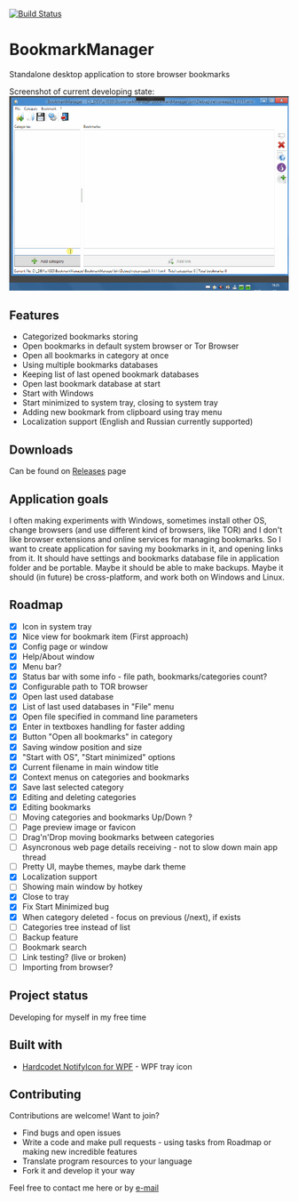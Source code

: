 [![Build Status](https://travis-ci.org/u1035/BookmarkManager.svg?branch=master)](https://travis-ci.org/u1035/BookmarkManager)

# BookmarkManager
Standalone desktop application to store browser bookmarks

Screenshot of current developing state:
![Main window screenshot](screenshot.gif)

## Features

* Categorized bookmarks storing
* Open bookmarks in default system browser or Tor Browser
* Open all bookmarks in category at once
* Using multiple bookmarks databases
* Keeping list of last opened bookmark databases
* Open last bookmark database at start
* Start with Windows
* Start minimized to system tray, closing to system tray
* Adding new bookmark from clipboard using tray menu
* Localization support (English and Russian currently supported)

## Downloads

Can be found on [Releases](https://github.com/u1035/BookmarkManager/releases) page

## Application goals
I often making experiments with Windows, sometimes install other OS, change browsers (and use different kind of browsers, like TOR) and I don't like browser extensions and online services for managing bookmarks. So I want to create application for saving my bookmarks in it, and opening links from it. It should have settings and bookmarks database file in application folder and be portable. Maybe it should be able to make backups. Maybe it should (in future) be cross-platform, and work both on Windows and Linux.

## Roadmap

- [x] Icon in system tray
- [x] Nice view for bookmark item (First approach)
- [x] Config page or window
- [x] Help/About window
- [x] Menu bar?
- [x] Status bar with some info - file path, bookmarks/categories count?
- [x] Configurable path to TOR browser
- [x] Open last used database
- [x] List of last used databases in "File" menu
- [x] Open file specified in command line parameters
- [x] Enter in textboxes handling for faster adding
- [x] Button "Open all bookmarks" in category
- [x] Saving window position and size
- [x] "Start with OS", "Start minimized" options
- [x] Current filename in main window title
- [x] Context menus on categories and bookmarks
- [x] Save last selected category
- [x] Editing and deleting categories
- [x] Editing bookmarks
- [ ] Moving categories and bookmarks Up/Down ?
- [ ] Page preview image or favicon
- [ ] Drag'n'Drop moving bookmarks between categories
- [ ] Asyncronous web page details receiving - not to slow down main app thread
- [ ] Pretty UI, maybe themes, maybe dark theme
- [x] Localization support
- [ ] Showing main window by hotkey
- [x] Close to tray
- [x] Fix Start Minimized bug
- [x] When category deleted - focus on previous (/next), if exists
- [ ] Categories tree instead of list
- [ ] Backup feature
- [ ] Bookmark search
- [ ] Link testing? (live or broken)
- [ ] Importing from browser?

## Project status

Developing for myself in my free time

## Built with

* [Hardcodet NotifyIcon for WPF](https://github.com/hardcodet/wpf-notifyicon) - WPF tray icon

## Contributing

Contributions are welcome! Want to join?

* Find bugs and open issues
* Write a code and make pull requests - using tasks from Roadmap or making new incredible features
* Translate program resources to your language
* Fork it and develop it your way

Feel free to contact me here or by [e-mail](mailto:u1035@mail.ru)
